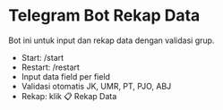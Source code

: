 # Telegram Bot Rekap Data
Bot ini untuk input dan rekap data dengan validasi grup. 
- Start: /start
- Restart: /restart
- Input data field per field
- Validasi otomatis JK, UMR, PT, PJO, ABJ
- Rekap: klik 📋 Rekap Data
